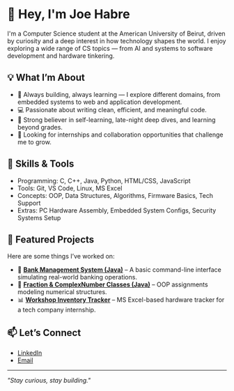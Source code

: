 # 👋 Hey, I'm Joe Habre

I'm a Computer Science student at the American University of Beirut, driven by curiosity and a deep interest in how technology shapes the world. I enjoy exploring a wide range of CS topics — from AI and systems to software development and hardware tinkering.

## 💡 What I’m About
- 🔭 Always building, always learning — I explore different domains, from embedded systems to web and application development.
- 💻 Passionate about writing clean, efficient, and meaningful code.
- 🧠 Strong believer in self-learning, late-night deep dives, and learning beyond grades.
- 🤝 Looking for internships and collaboration opportunities that challenge me to grow.

## 🔧 Skills & Tools
- Programming: C, C++, Java, Python, HTML/CSS, JavaScript
- Tools: Git, VS Code, Linux, MS Excel
- Concepts: OOP, Data Structures, Algorithms, Firmware Basics, Tech Support
- Extras: PC Hardware Assembly, Embedded System Configs, Security Systems Setup

## 📂 Featured Projects
Here are some things I’ve worked on:
- 🔐 **[Bank Management System (Java)](your-link)** – A basic command-line interface simulating real-world banking operations.
- 🧮 **[Fraction & ComplexNumber Classes (Java)](your-link)** – OOP assignments modeling numerical structures.
- 📊 **[Workshop Inventory Tracker](your-link)** – MS Excel-based hardware tracker for a tech company internship.

## 📫 Let’s Connect
- [LinkedIn](https://www.linkedin.com/in/joe-habre-228557330/)
- [Email](mailto:your@email.com)

---

_"Stay curious, stay building."_

